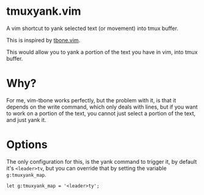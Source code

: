 tmuxyank.vim
============

A vim shortcut to yank selected text (or movement) into tmux buffer.

This is inspired by [tbone.vim](https://github.com/tpope/vim-tbone).

This would allow you to yank a portion of the text you have in vim, into
tmux buffer.

Why?
====

For me, vim-tbone works perfectly, but the problem with it, is that it
depends on the write command, which only deals with lines, but if you
want to work on a portion of the text, you cannot just select a portion
of the text, and just yank it.

Options
=======

The only configuration for this, is the yank command to trigger it, by
default it's `<leader>tv`, but you can override that by setting the
variable `g:tmuxyank_map`.

```vim
let g:tmuxyank_map = '<leader>ty';
```
